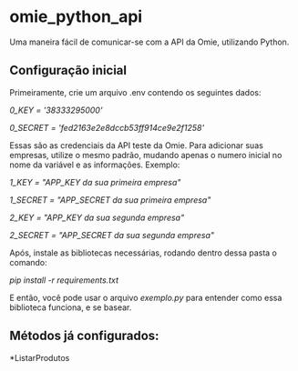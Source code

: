 # omie_python_api
Uma maneira fácil de comunicar-se com a API da Omie, utilizando Python.

## Configuração inicial

Primeiramente, crie um arquivo .env contendo os seguintes dados: 

*0_KEY = '38333295000'*

*0_SECRET = 'fed2163e2e8dccb53ff914ce9e2f1258'*

Essas são as credenciais da API teste da Omie. Para adicionar suas empresas, utilize o mesmo padrão, mudando apenas o numero inicial no nome da variável e as informações. Exemplo:

*1_KEY = "APP_KEY da sua primeira empresa"*

*1_SECRET = "APP_SECRET da sua primeira empresa"*

*2_KEY = "APP_KEY da sua segunda empresa"*

*2_SECRET = "APP_SECRET da sua segunda empresa"*

Após, instale as bibliotecas necessárias, rodando dentro dessa pasta o comando:

*pip install -r requirements.txt*

E então, você pode usar o arquivo *exemplo.py* para entender como essa biblioteca funciona, e se basear.

## Métodos já configurados: 

*ListarProdutos